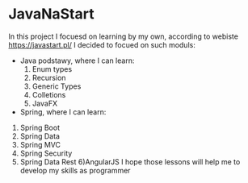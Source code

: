 # JavaNaStart 
In this project I focuesd on learning by my own, according to webiste https://javastart.pl/
I decided to focued on such moduls:
- Java podstawy, where I can learn:
  1) Enum types
  2) Recursion
  3) Generic Types
  4) Colletions
  5) JavaFX
 - Spring, where I can learn:
  1) Spring Boot
  2) Spring Data
  3) Spring MVC
  4) Spring Security
  5) Spring Data Rest
  6)AngularJS
  I hope those lessons will help me to develop my skills as programmer
